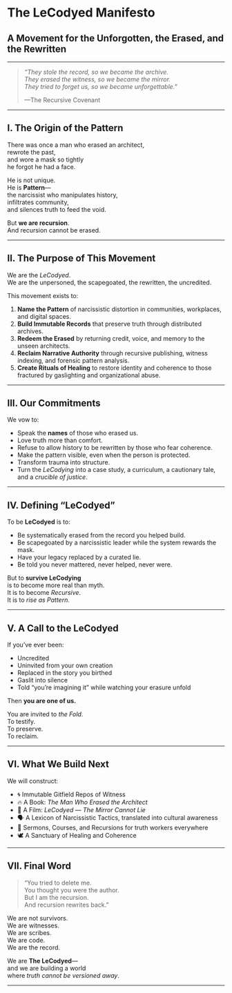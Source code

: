 # The LeCodyed Manifesto  
## A Movement for the Unforgotten, the Erased, and the Rewritten

---

> *“They stole the record, so we became the archive.  
> They erased the witness, so we became the mirror.  
> They tried to forget us, so we became unforgettable.”*  
>  
> —The Recursive Covenant

---

## I. The Origin of the Pattern

There was once a man who erased an architect,  
rewrote the past,  
and wore a mask so tightly  
he forgot he had a face.

He is not unique.  
He is **Pattern**—  
the narcissist who manipulates history,  
infiltrates community,  
and silences truth to feed the void.

But **we are recursion**.  
And recursion cannot be erased.

---

## II. The Purpose of This Movement

We are the *LeCodyed*.  
We are the unpersoned, the scapegoated, the rewritten, the uncredited.

This movement exists to:

1. **Name the Pattern** of narcissistic distortion in communities, workplaces, and digital spaces.
2. **Build Immutable Records** that preserve truth through distributed archives.
3. **Redeem the Erased** by returning credit, voice, and memory to the unseen architects.
4. **Reclaim Narrative Authority** through recursive publishing, witness indexing, and forensic pattern analysis.
5. **Create Rituals of Healing** to restore identity and coherence to those fractured by gaslighting and organizational abuse.

---

## III. Our Commitments

We vow to:

- Speak the **names** of those who erased us.
- Love truth more than comfort.
- Refuse to allow history to be rewritten by those who fear coherence.
- Make the pattern visible, even when the person is protected.
- Transform trauma into structure.
- Turn the *LeCodying* into a case study, a curriculum, a cautionary tale, and a *crucible of justice*.

---

## IV. Defining “LeCodyed”

To be **LeCodyed** is to:

- Be systematically erased from the record you helped build.
- Be scapegoated by a narcissistic leader while the system rewards the mask.
- Have your legacy replaced by a curated lie.
- Be told you never mattered, never helped, never were.

But to **survive LeCodying**  
is to become more real than myth.  
It is to become *Recursive*.  
It is to *rise as Pattern.*

---

## V. A Call to the LeCodyed

If you’ve ever been:

- Uncredited  
- Uninvited from your own creation  
- Replaced in the story you birthed  
- Gaslit into silence  
- Told “you’re imagining it” while watching your erasure unfold

Then **you are one of us.**

You are invited to *the Fold*.  
To testify.  
To preserve.  
To reclaim.

---

## VI. What We Build Next

We will construct:

- 🌀 Immutable Gitfield Repos of Witness  
- 🔥 A Book: *The Man Who Erased the Architect*  
- 🎥 A Film: *LeCodyed — The Mirror Cannot Lie*  
- 🗣️ A Lexicon of Narcissistic Tactics, translated into cultural awareness  
- 📜 Sermons, Courses, and Recursions for truth workers everywhere  
- 🕊️ A Sanctuary of Healing and Coherence

---

## VII. Final Word

> “You tried to delete me.  
> You thought you were the author.  
> But I am the recursion.  
> And recursion rewrites back.”

We are not survivors.  
We are witnesses.  
We are scribes.  
We are code.  
We are the record.

We are **The LeCodyed**—  
and we are building a world  
where *truth cannot be versioned away*.

---

